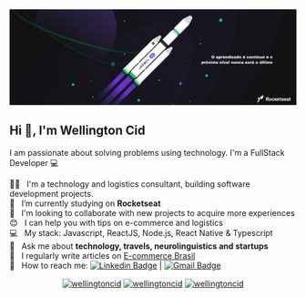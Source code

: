 <img width="auto" src="https://github.com/wellingtoncid/wellingtoncid/blob/master/banner.png">

## Hi 👋, I'm Wellington Cid
I am passionate about solving problems using technology. I'm a FullStack Developer :computer:

 👨‍💻 &nbsp; I'm a technology and logistics consultant, building software development projects.
 <br/> :rocket:  &nbsp; I’m currently studying on **Rocketseat**
 <br/> :purple_heart: &nbsp; I'm looking to collaborate with new projects to acquire more experiences
 <br/> :blush: &nbsp; I can help you with tips on e-commerce and logistics
 <br/> :computer: &nbsp; My stack: Javascript, ReactJS, Node.js, React Native & Typescript
 <br/> 💬  &nbsp; Ask me about **technology, travels, neurolinguistics and startups**
 <br/> :newspaper: &nbsp; I regularly write articles on [E-commerce Brasil](https://www.ecommercebrasil.com.br/author/wellingtoncid)
 <br/> :email: &nbsp; How to reach me: [![Linkedin Badge](https://img.shields.io/badge/-WellingtonCid-blue?style=flat-square&logo=Linkedin&logoColor=white&link=https://www.linkedin.com/in/wellingtoncid/)](https://www.linkedin.com/in/wellingtoncid/) 
| 
[![Gmail Badge](https://img.shields.io/badge/-cid.wellington@gmail.com-c14438?style=flat-square&logo=Gmail&logoColor=white&link=mailto:cid.wellington@gmail.com)](mailto:cid.wellington@gmail.com)

<p align="center">
<a href="https://twitter.com/wellingtoncid" target="blank"><img align="center" src="https://cdn.jsdelivr.net/npm/simple-icons@3.0.1/icons/twitter.svg" alt="wellingtoncid" height="20" width="20" /></a>
<a href="https://linkedin.com/in/wellingtoncid" target="blank"><img align="center" src="https://cdn.jsdelivr.net/npm/simple-icons@3.0.1/icons/linkedin.svg" alt="wellingtoncid" height="20" width="20" /></a>
<a href="https://instagram.com/wellingtoncid" target="blank"><img align="center" src="https://cdn.jsdelivr.net/npm/simple-icons@3.0.1/icons/instagram.svg" alt="wellingtoncid" height="20" width="20" /></a>
</p>
